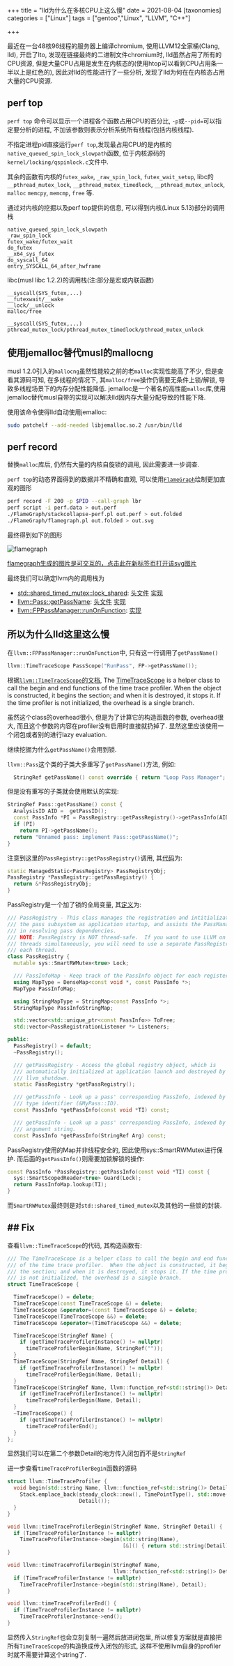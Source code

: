 +++
title = "lld为什么在多核CPU上这么慢"
date = 2021-08-04
[taxonomies]
categories = ["Linux"]
tags = ["gentoo","Linux", "LLVM", "C++"]

+++

最近在一台48核96线程的服务器上编译chromium, 使用LLVM12全家桶(Clang, lld), 开启了lto, 发现在链接最终的二进制文件chromium时, lld虽然占用了所有的CPU资源, 但是大量CPU占用是发生在内核态的(使用htop可以看到CPU占用条一半以上是红色的), 因此对lld的性能进行了一些分析, 发现了lld为何在在内核态占用大量的CPU资源.

<!-- more -->

## perf top

`perf top` 命令可以显示一个进程各个函数占用CPU的百分比, `-p`或`--pid=`可以指定要分析的进程, 不加该参数则表示分析系统所有线程(包括内核线程).

不指定进程pid直接运行`perf top`,发现最占用CPU的是内核的`native_queued_spin_lock_slowpath`函数, 位于内核源码的`kernel/locking/qspinlock.c`文件中.

其余的函数有内核的`futex_wake`, `_raw_spin_lock`, `futex_wait_setup`, libc的`__pthread_mutex_lock`, `__pthread_mutex_timedlock`, `__pthread_mutex_unlock`, `malloc` `memcpy`, `memcmp`, `free` 等.

通过对内核的挖掘以及perf top提供的信息, 可以得到内核(Linux 5.13)部分的调用栈

```
native_queued_spin_lock_slowpath
_raw_spin_lock
futex_wake/futex_wait
do_futex
__x64_sys_futex
do_syscall_64
entry_SYSCALL_64_after_hwframe
```

libc(musl libc 1.2.2)的调用栈(注:部分是宏或内联函数)

```
__syscall(SYS_futex,...)
__futexwait/__wake
__lock/__unlock
malloc/free
```

```
__syscall(SYS_futex,...)
pthread_mutex_lock/pthread_mutex_timedlock/pthread_mutex_unlock
```

## 使用jemalloc替代musl的mallocng

musl 1.2.0引入的`mallocng`虽然性能较之前的老`malloc`实现性能高了不少, 但是查看其源码可知, 在多线程的情况下, 其`malloc/free`操作仍需要无条件上锁/解锁, 导致多线程场景下的内存分配性能降低. jemalloc是一个著名的高性能`malloc`库,使用jemalloc替代musl自带的实现可以解决lld因内存大量分配导致的性能下降.

使用该命令使得lld自动使用jemalloc:

```bash
sudo patchelf --add-needed libjemalloc.so.2 /usr/bin/lld
```

## perf record

替换`malloc`库后, 仍然有大量的内核自旋锁的调用, 因此需要进一步调查.

`perf top`的动态界面得到的数据并不精确和直观, 可以使用[`FlameGraph`](https://github.com/brendangregg/FlameGraph)绘制更加直观的图形

```bash
perf record -F 200 -p $PID --call-graph lbr
perf script -i perf.data > out.perf
./FlameGraph/stackcollapse-perf.pl out.perf > out.folded
./FlameGraph/flamegraph.pl out.folded > out.svg
```

最终得到如下的图形

![flamegraph](/image/lld.svg)

<a href="/image/lld.svg" target="_blank">flamegraph生成的图片是可交互的，点击此在新标签页打开该svg图片</a>

最终我们可以确定llvm内的调用栈为

* [std::shared_timed_mutex::lock_shared](https://en.cppreference.com/w/cpp/thread/shared_timed_mutex/lock_shared): [头文件](https://github.com/llvm/llvm-project/blob/00809c8889ed34a5fe014167aa473216dcb63a47/libcxx/src/shared_mutex.cpp#L61) [实现](https://github.com/llvm/llvm-project/blob/00809c8889ed34a5fe014167aa473216dcb63a47/libcxx/src/shared_mutex.cpp#L61)
* [llvm::Pass::getPassName](https://llvm.org/doxygen/classllvm_1_1Pass.html#ad729b39eacf070a9bca84533b3c743bf): [头文件](https://github.com/llvm/llvm-project/blob/39fa96a4906934774ba20bcb0cd5f808f619f3a6/llvm/include/llvm/Pass.h#L107) [实现](https://github.com/llvm/llvm-project/blob/39fa96a4906934774ba20bcb0cd5f808f619f3a6/llvm/lib/IR/Pass.cpp#L76)
* [llvm::FPPassManager::runOnFunction](https://llvm.org/doxygen/classllvm_1_1FPPassManager.html#a0dec4e6b40dec12d8c6a17040ee73021): [实现](https://github.com/llvm/llvm-project/blob/46020f6f0c8aa134002208b2ecf0593b04c46d08/llvm/lib/IR/LegacyPassManager.cpp#L1402)

## 所以为什么lld这里这么慢

在`llvm::FPPassManager::runOnFunction`中, 只有这一行调用了`getPassName()`

```cpp
llvm::TimeTraceScope PassScope("RunPass", FP->getPassName());
```

根据[`llvm::TimeTraceScope`的文档](https://llvm.org/doxygen/structllvm_1_1TimeTraceScope.html), The [TimeTraceScope](https://llvm.org/doxygen/structllvm_1_1TimeTraceScope.html) is a helper class to call the begin and end functions of the time trace profiler. When the object is constructed, it begins the section; and when it is destroyed, it stops it. If the time profiler is not initialized, the overhead is a single branch.

虽然这个class的overhead很小, 但是为了计算它的构造函数的参数, overhead很大, 而且这个参数的内容在profiler没有启用时直接就扔掉了. 显然这里应该使用一个闭包或者别的进行lazy evaluation.

继续挖掘为什么`getPassName()`会用到锁.

`llvm::Pass`这个类的子类大多重写了`getPassName()`方法, 例如:

```cpp
  StringRef getPassName() const override { return "Loop Pass Manager"; }
```

但是没有重写的子类就会使用默认的实现:

```cpp
StringRef Pass::getPassName() const {
  AnalysisID AID =  getPassID();
  const PassInfo *PI = PassRegistry::getPassRegistry()->getPassInfo(AID);
  if (PI)
    return PI->getPassName();
  return "Unnamed pass: implement Pass::getPassName()";
}
```

注意到这里的`PassRegistry::getPassRegistry()`调用, 其[代码](https://github.com/llvm/llvm-project/blob/39fa96a4906934774ba20bcb0cd5f808f619f3a6/llvm/lib/IR/PassRegistry.cpp#L30)为:

```cpp
static ManagedStatic<PassRegistry> PassRegistryObj;
PassRegistry *PassRegistry::getPassRegistry() {
  return &*PassRegistryObj;
}
```

PassRegistry是一个加了锁的全局变量, 其[定义](https://github.com/llvm/llvm-project/blob/39fa96a4906934774ba20bcb0cd5f808f619f3a6/llvm/include/llvm/PassRegistry.h#L38)为:

```cpp
/// PassRegistry - This class manages the registration and intitialization of
/// the pass subsystem as application startup, and assists the PassManager
/// in resolving pass dependencies.
/// NOTE: PassRegistry is NOT thread-safe.  If you want to use LLVM on multiple
/// threads simultaneously, you will need to use a separate PassRegistry on
/// each thread.
class PassRegistry {
  mutable sys::SmartRWMutex<true> Lock;

  /// PassInfoMap - Keep track of the PassInfo object for each registered pass.
  using MapType = DenseMap<const void *, const PassInfo *>;
  MapType PassInfoMap;

  using StringMapType = StringMap<const PassInfo *>;
  StringMapType PassInfoStringMap;

  std::vector<std::unique_ptr<const PassInfo>> ToFree;
  std::vector<PassRegistrationListener *> Listeners;

public:
  PassRegistry() = default;
  ~PassRegistry();

  /// getPassRegistry - Access the global registry object, which is
  /// automatically initialized at application launch and destroyed by
  /// llvm_shutdown.
  static PassRegistry *getPassRegistry();

  /// getPassInfo - Look up a pass' corresponding PassInfo, indexed by the pass'
  /// type identifier (&MyPass::ID).
  const PassInfo *getPassInfo(const void *TI) const;

  /// getPassInfo - Look up a pass' corresponding PassInfo, indexed by the pass'
  /// argument string.
  const PassInfo *getPassInfo(StringRef Arg) const;
```

PassRegistry使用的Map并非线程安全的, 因此使用sys::SmartRWMutex进行保护. 而后面的`getPassInfo()`则需要加锁解锁的操作:

```cpp
const PassInfo *PassRegistry::getPassInfo(const void *TI) const {
  sys::SmartScopedReader<true> Guard(Lock);
  return PassInfoMap.lookup(TI);
}
```

而`SmartRWMutex`最终则是对`std::shared_timed_mutex`以及其他的一些锁的封装.

## ## Fix

查看`llvm::TimeTraceScope`的代码, 其构造函数有:

```cpp
/// The TimeTraceScope is a helper class to call the begin and end functions
/// of the time trace profiler.  When the object is constructed, it begins
/// the section; and when it is destroyed, it stops it. If the time profiler
/// is not initialized, the overhead is a single branch.
struct TimeTraceScope {

  TimeTraceScope() = delete;
  TimeTraceScope(const TimeTraceScope &) = delete;
  TimeTraceScope &operator=(const TimeTraceScope &) = delete;
  TimeTraceScope(TimeTraceScope &&) = delete;
  TimeTraceScope &operator=(TimeTraceScope &&) = delete;

  TimeTraceScope(StringRef Name) {
    if (getTimeTraceProfilerInstance() != nullptr)
      timeTraceProfilerBegin(Name, StringRef(""));
  }
  TimeTraceScope(StringRef Name, StringRef Detail) {
    if (getTimeTraceProfilerInstance() != nullptr)
      timeTraceProfilerBegin(Name, Detail);
  }
  TimeTraceScope(StringRef Name, llvm::function_ref<std::string()> Detail) {
    if (getTimeTraceProfilerInstance() != nullptr)
      timeTraceProfilerBegin(Name, Detail);
  }
  ~TimeTraceScope() {
    if (getTimeTraceProfilerInstance() != nullptr)
      timeTraceProfilerEnd();
  }
};
```

显然我们可以在第二个参数Detail的地方传入闭包而不是`StringRef`

进一步查看`timeTraceProfilerBegin`函数的源码

```cpp
struct llvm::TimeTraceProfiler {
  void begin(std::string Name, llvm::function_ref<std::string()> Detail) {
    Stack.emplace_back(steady_clock::now(), TimePointType(), std::move(Name),
                       Detail());
  }
}

void llvm::timeTraceProfilerBegin(StringRef Name, StringRef Detail) {
  if (TimeTraceProfilerInstance != nullptr)
    TimeTraceProfilerInstance->begin(std::string(Name),
                                     [&]() { return std::string(Detail); });
}

void llvm::timeTraceProfilerBegin(StringRef Name,
                                  llvm::function_ref<std::string()> Detail) {
  if (TimeTraceProfilerInstance != nullptr)
    TimeTraceProfilerInstance->begin(std::string(Name), Detail);
}

void llvm::timeTraceProfilerEnd() {
  if (TimeTraceProfilerInstance != nullptr)
    TimeTraceProfilerInstance->end();
}
```

显然传入`StringRef`也会立刻复制一遍然后放进闭包里, 所以修复方案就是直接把所有`TimeTraceScope`的构造换成传入闭包的形式, 这样不使用llvm自身的profiler时就不需要计算这个string了.


